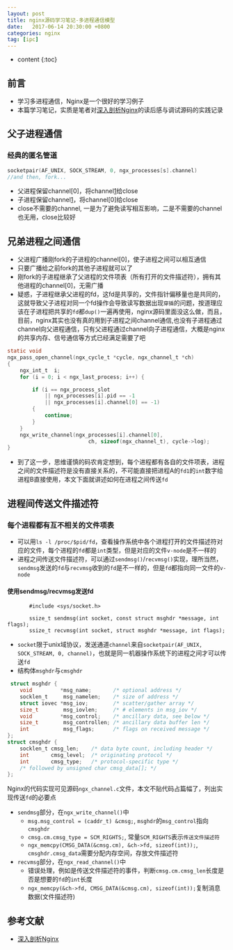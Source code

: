 ```yaml
---
layout: post
title: nginx源码学习笔记-多进程通信模型
date:   2017-06-14 20:30:00 +0800
categories: nginx
tag: [ipc]
---
```


* content
{:toc}

## 前言

- 学习多进程通信，Nginx是一个很好的学习例子
- 本篇学习笔记，实质是笔者对[深入剖析Nginx][1]的读后感与调试源码的实践记录

## 父子进程通信

### 经典的匿名管道

```c
socketpair(AF_UNIX, SOCK_STREAM, 0, ngx_processes[s].channel)
//and then, fork...
```

- 父进程保留channel[0]，将channel[1]给close
- 子进程保留channel[1]，将channel[0]给close
- close不需要的channel, 一是为了避免读写相互影响，二是不需要的channel也无用，close比较好


## 兄弟进程之间通信

- 父进程广播刚fork的子进程的channel[0]，使子进程之间可以相互通信
- 只要广播给之前fork的其他子进程就可以了
- 刚fork的子进程继承了父进程的文件项表（所有打开的文件描述符），拥有其他进程的channel[0]，无需广播
- 疑惑，子进程继承父进程的fd，这fd是共享的，文件指针偏移量也是共同的，这就导致父子进程对同一个fd操作会导致读写数据出现`穿插`的问题，按道理应该在子进程把共享的`fd`都`dup()`一遍再使用，nginx源码里面没这么做，而且，目前，nginx其实也没有真的用到子进程之间channel通信,也没有子进程通过channel向父进程通信，只有父进程通过channel向子进程通信，大概是nginx的共享内存、信号通信等方式已经满足需要了吧

```c
static void
ngx_pass_open_channel(ngx_cycle_t *cycle, ngx_channel_t *ch)
{
    ngx_int_t  i;
    for (i = 0; i < ngx_last_process; i++) {

        if (i == ngx_process_slot
            || ngx_processes[i].pid == -1
            || ngx_processes[i].channel[0] == -1)
        {
            continue;
        }
    }
    ngx_write_channel(ngx_processes[i].channel[0],
                          ch, sizeof(ngx_channel_t), cycle->log);
}
```

- 到了这一步，思维谨慎的码农肯定想到，每个进程都有各自的文件项表，进程之间的文件描述符是没有直接关系的，不可能直接把进程A的`fd1`的`int`数字给进程B直接使用，本文下面就讲述如何在进程之间传送`fd`


## 进程间传送文件描述符

### 每个进程都有互不相关的文件项表

- 可以用`ls -l /proc/$pid/fd`，查看操作系统中各个进程打开的文件描述符对应的文件，每个进程的`fd`都是`int`类型，但是对应的文件`v-node`是不一样的
- 进程之间传送文件描述符，可以通过`sendmsg()`/`recvmsg()`实现，理所当然，`sendmsg`发送的`fd`与`recvmsg`收到的`fd`是不一样的，但是`fd`都指向同一文件的`v-node`

#### 使用sendmsg/recvmsg发送fd

```
       #include <sys/socket.h>

       ssize_t sendmsg(int socket, const struct msghdr *message, int flags);
       ssize_t recvmsg(int socket, struct msghdr *message, int flags);
```

- `socket`限于unix域协议，发送通道`channel`来自`socketpair(AF_UNIX, SOCK_STREAM, 0, channel)`，也就是同一机器操作系统下的进程之间才可以传送`fd`
- 结构体`msghdr`与`cmsghdr`

```c
 struct msghdr {
    void         *msg_name;       /* optional address */
    socklen_t     msg_namelen;    /* size of address */
    struct iovec *msg_iov;        /* scatter/gather array */
    size_t        msg_iovlen;     /* # elements in msg_iov */
    void         *msg_control;    /* ancillary data, see below */
    size_t        msg_controllen; /* ancillary data buffer len */
    int           msg_flags;      /* flags on received message */
};
struct cmsghdr {
    socklen_t cmsg_len;    /* data byte count, including header */
    int       cmsg_level;  /* originating protocol */
    int       cmsg_type;   /* protocol-specific type */
    /* followed by unsigned char cmsg_data[]; */
};
```

Nginx的代码实现可见源码`ngx_channel.c`文件，本文不贴代码占篇幅了，列出实现传送`fd`的必要点

- `sendmsg`部分，在`ngx_write_channel()`中
    + `msg.msg_control = (caddr_t) &cmsg;`, `msghdr`的`msg_control`指向`cmsghdr`
    + `cmsg.cm.cmsg_type = SCM_RIGHTS;`, 常量`SCM_RIGHTS`表示`传送文件描述符`
    + `ngx_memcpy(CMSG_DATA(&cmsg.cm), &ch->fd, sizeof(int));`, `cmsghdr.cmsg_data`需要分配内存空间，存放文件描述符
- `recvmsg`部分，在`ngx_read_channel()`中
    + 错误处理，例如是传送文件描述符的事件，判断`cmsg.cm.cmsg_len`长度是否是想要的`fd`的`int`长度
    + `ngx_memcpy(&ch->fd, CMSG_DATA(&cmsg.cm), sizeof(int));`复制消息数据(文件描述符)


## 参考文献

- [深入剖析Nginx][1]

[1]:https://book.douban.com/subject/23759678/